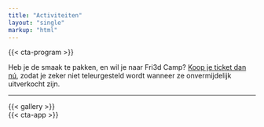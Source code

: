 ```yaml
---
title: "Activiteiten"
layout: "single"
markup: "html"
---
```

{{< cta-program >}}
<div class="block--centered">
<p>Heb je de smaak te pakken, en wil je naar Fri3d Camp? <a href="https://tickets.fri3d.be/">Koop je ticket dan nú</a>, zodat je zeker niet teleurgesteld wordt wanneer ze onvermijdelijk uitverkocht zijn.</p></div>
<hr class="gridrule" />
<div class="block--centered">
{{< gallery >}}
</div>
{{< cta-app >}}